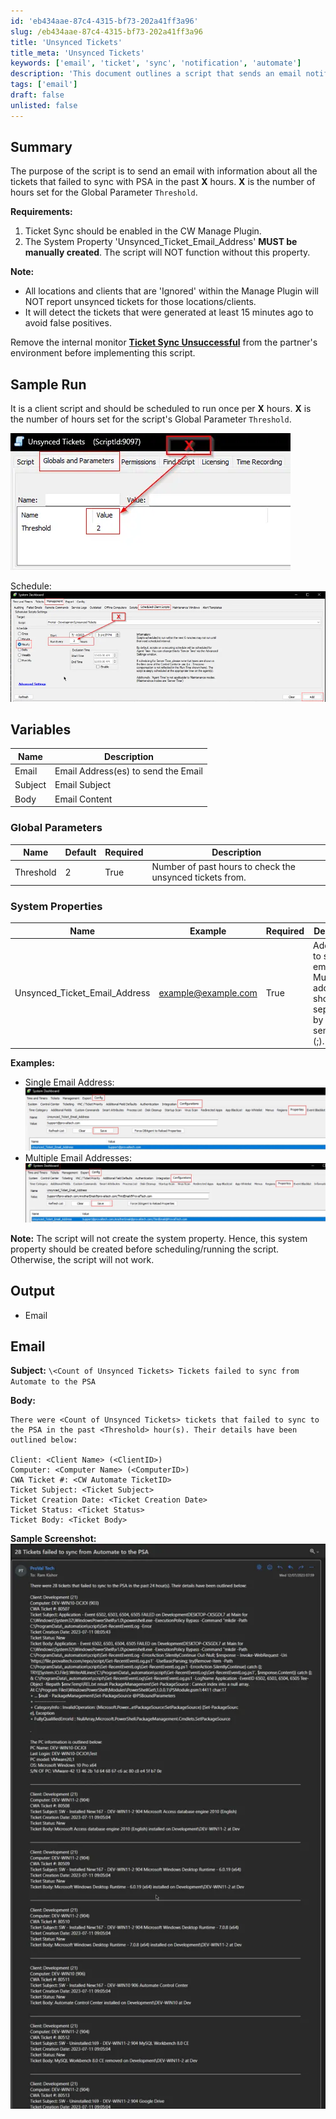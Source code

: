 ```yaml
---
id: 'eb434aae-87c4-4315-bf73-202a41ff3a96'
slug: /eb434aae-87c4-4315-bf73-202a41ff3a96
title: 'Unsynced Tickets'
title_meta: 'Unsynced Tickets'
keywords: ['email', 'ticket', 'sync', 'notification', 'automate']
description: 'This document outlines a script that sends an email notification about tickets that failed to sync with PSA in the past specified hours. It details requirements, global parameters, and system properties necessary for the script to function effectively.'
tags: ['email']
draft: false
unlisted: false
---
```


## Summary

The purpose of the script is to send an email with information about all the tickets that failed to sync with PSA in the past **X** hours. **X** is the number of hours set for the Global Parameter `Threshold`.

**Requirements:**
1. Ticket Sync should be enabled in the CW Manage Plugin.
2. The System Property 'Unsynced_Ticket_Email_Address' **MUST be manually created**. The script will NOT function without this property.

**Note:**
- All locations and clients that are 'Ignored' within the Manage Plugin will NOT report unsynced tickets for those locations/clients.
- It will detect the tickets that were generated at least 15 minutes ago to avoid false positives.

Remove the internal monitor [**Ticket Sync Unsuccessful**](/docs/1fa27f5d-ca9d-4bff-8776-569a15f772d3) from the partner's environment before implementing this script.

## Sample Run

It is a client script and should be scheduled to run once per **X** hours. **X** is the number of hours set for the script's Global Parameter `Threshold`.

![Sample Run Image 1](../../../static/img/docs/eb434aae-87c4-4315-bf73-202a41ff3a96/image_1.webp)

Schedule:
![Sample Run Image 2](../../../static/img/docs/eb434aae-87c4-4315-bf73-202a41ff3a96/image_2.webp)

## Variables

| Name   | Description                                |
|--------|--------------------------------------------|
| Email  | Email Address(es) to send the Email       |
| Subject| Email Subject                             |
| Body   | Email Content                             |

### Global Parameters

| Name      | Default | Required | Description                                       |
|-----------|---------|----------|---------------------------------------------------|
| Threshold | 2       | True     | Number of past hours to check the unsynced tickets from. |

### System Properties

| Name                           | Example                          | Required | Description                                                                 |
|--------------------------------|----------------------------------|----------|-----------------------------------------------------------------------------|
| Unsynced_Ticket_Email_Address  | [example@example.com](mailto:example@example.com) | True     | Address(es) to send the email. Multiple addresses should be separated by a semicolon (;). |

**Examples:**
- Single Email Address:
![Single Email Example](../../../static/img/docs/eb434aae-87c4-4315-bf73-202a41ff3a96/image_3.webp)
- Multiple Email Addresses:
![Multiple Email Example](../../../static/img/docs/eb434aae-87c4-4315-bf73-202a41ff3a96/image_4.webp)

**Note:** The script will not create the system property. Hence, this system property should be created before scheduling/running the script. Otherwise, the script will not work.

## Output

- Email

## Email

**Subject:** `\<Count of Unsynced Tickets> Tickets failed to sync from Automate to the PSA`

**Body:** 
```
There were <Count of Unsynced Tickets> tickets that failed to sync to the PSA in the past <Threshold> hour(s). Their details have been outlined below:

Client: <Client Name> (<ClientID>)
Computer: <Computer Name> (<ComputerID>)
CWA Ticket #: <CW Automate TicketID>
Ticket Subject: <Ticket Subject>
Ticket Creation Date: <Ticket Creation Date>
Ticket Status: <Ticket Status>
Ticket Body: <Ticket Body>
```

**Sample Screenshot:**
![Sample Screenshot](../../../static/img/docs/eb434aae-87c4-4315-bf73-202a41ff3a96/image_5.webp)